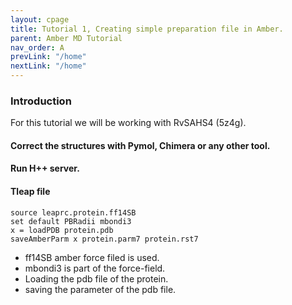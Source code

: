 ```yaml
---
layout: cpage
title: Tutorial 1, Creating simple preparation file in Amber.
parent: Amber MD Tutorial
nav_order: A
prevLink: "/home"
nextLink: "/home"
---
```


### Introduction

For this tutorial we will be working with RvSAHS4 (5z4g).

#### Correct the structures with Pymol, Chimera or any other tool. 
#### Run H++ server. 
#### Tleap file

```
source leaprc.protein.ff14SB
set default PBRadii mbondi3
x = loadPDB protein.pdb
saveAmberParm x protein.parm7 protein.rst7
```

- ff14SB amber force filed is used.
- mbondi3 is part of the force-field.
- Loading the pdb file of the protein.
- saving the parameter of the pdb file.


```

```